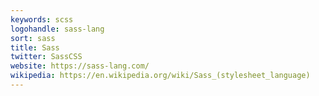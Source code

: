 ```yaml
---
keywords: scss
logohandle: sass-lang
sort: sass
title: Sass
twitter: SassCSS
website: https://sass-lang.com/
wikipedia: https://en.wikipedia.org/wiki/Sass_(stylesheet_language)
---
```

